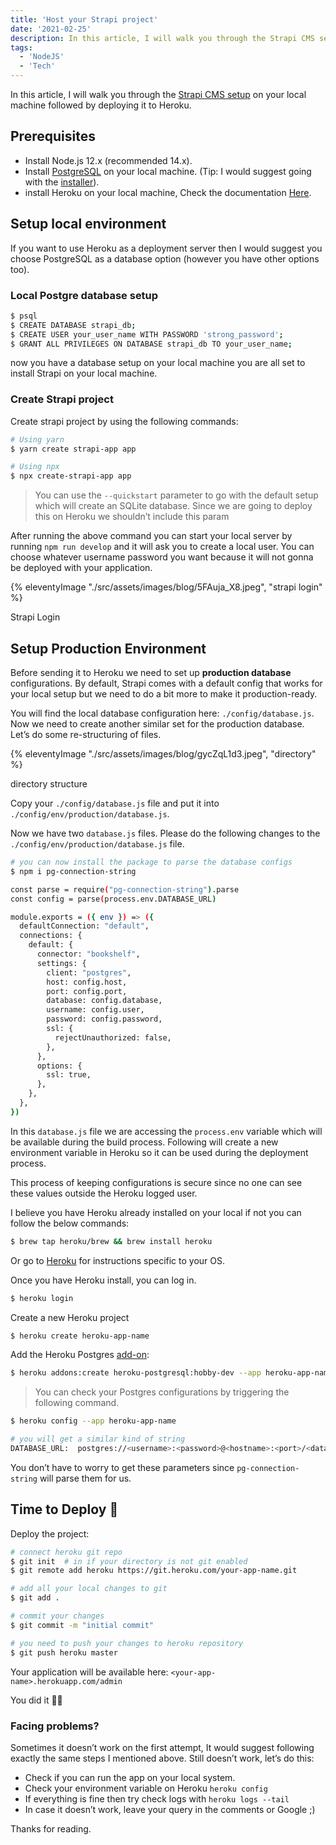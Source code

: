 ```yaml
---
title: 'Host your Strapi project'
date: '2021-02-25'
description: In this article, I will walk you through the Strapi CMS setup on your local machine followed by deploying it to Heroku.
tags:
  - 'NodeJS'
  - 'Tech'
---
```


In this article, I will walk you through the [Strapi CMS setup](https://learnwithgurpreet.com/my-first-strapi-project-experience/) on your local machine followed by deploying it to Heroku.

## Prerequisites

- Install Node.js 12.x (recommended 14.x).
- Install [PostgreSQL](https://www.postgresql.org/) on your local machine. (Tip: I would suggest going with the [installer](https://www.postgresql.org/download/)).
- install Heroku on your local machine, Check the documentation [Here](https://devcenter.heroku.com/articles/heroku-cli).

## Setup local environment

If you want to use Heroku as a deployment server then I would suggest you choose PostgreSQL as a database option (however you have other options too).

### Local Postgre database setup

```bash
$ psql
$ CREATE DATABASE strapi_db;
$ CREATE USER your_user_name WITH PASSWORD 'strong_password';
$ GRANT ALL PRIVILEGES ON DATABASE strapi_db TO your_user_name;
```

now you have a database setup on your local machine you are all set to install Strapi on your local machine.

### Create Strapi project

Create strapi project by using the following commands:

```bash
# Using yarn
$ yarn create strapi-app app

# Using npx
$ npx create-strapi-app app
```

> You can use the `--quickstart` parameter to go with the default setup which will create an SQLite database. Since we are going to deploy this on Heroku we shouldn’t include this param

After running the above command you can start your local server by running `npm run develop` and it will ask you to create a local user. You can choose whatever username password you want because it will not gonna be deployed with your application.

{% eleventyImage "./src/assets/images/blog/5FAuja_X8.jpeg", "strapi login" %}

Strapi Login

## Setup Production Environment

Before sending it to Heroku we need to set up **production database** configurations. By default, Strapi comes with a default config that works for your local setup but we need to do a bit more to make it production-ready.

You will find the local database configuration here: `./config/database.js`. Now we need to create another similar set for the production database. Let’s do some re-structuring of files.

{% eleventyImage "./src/assets/images/blog/gycZqL1d3.jpeg", "directory" %}

directory structure

Copy your `./config/database.js` file and put it into `./config/env/production/database.js`.

Now we have two `database.js` files. Please do the following changes to the `./config/env/production/database.js` file.

```bash
# you can now install the package to parse the database configs
$ npm i pg-connection-string
```

```bash
const parse = require("pg-connection-string").parse
const config = parse(process.env.DATABASE_URL)

module.exports = ({ env }) => ({
  defaultConnection: "default",
  connections: {
    default: {
      connector: "bookshelf",
      settings: {
        client: "postgres",
        host: config.host,
        port: config.port,
        database: config.database,
        username: config.user,
        password: config.password,
        ssl: {
          rejectUnauthorized: false,
        },
      },
      options: {
        ssl: true,
      },
    },
  },
})
```

In this `database.js` file we are accessing the `process.env` variable which will be available during the build process. Following will create a new environment variable in Heroku so it can be used during the deployment process.

This process of keeping configurations is secure since no one can see these values outside the Heroku logged user.

I believe you have Heroku already installed on your local if not you can follow the below commands:

```bash
$ brew tap heroku/brew && brew install heroku
```

Or go to [Heroku](https://devcenter.heroku.com/articles/heroku-cli#download-and-install) for instructions specific to your OS.

Once you have Heroku install, you can log in.

```bash
$ heroku login
```

Create a new Heroku project

```bash
$ heroku create heroku-app-name
```

Add the Heroku Postgres [add-on](https://elements.heroku.com/addons/heroku-postgresql):

```bash
$ heroku addons:create heroku-postgresql:hobby-dev --app heroku-app-name
```

> You can check your Postgres configurations by triggering the following command.

```bash
$ heroku config --app heroku-app-name

# you will get a similar kind of string
DATABASE_URL:  postgres://<username>:<password>@<hostname>:<port>/<database_name>
```

You don’t have to worry to get these parameters since `pg-connection-string` will parse them for us.

## Time to Deploy 🤞

Deploy the project:

```bash
# connect heroku git repo
$ git init  # in if your directory is not git enabled
$ git remote add heroku https://git.heroku.com/your-app-name.git

# add all your local changes to git
$ git add .

# commit your changes
$ git commit -m "initial commit"

# you need to push your changes to heroku repository
$ git push heroku master
```

Your application will be available here: `<your-app-name>.herokuapp.com/admin`

You did it 👏🏻

### Facing problems?

Sometimes it doesn’t work on the first attempt, It would suggest following exactly the same steps I mentioned above. Still doesn’t work, let’s do this:

- Check if you can run the app on your local system.
- Check your environment variable on Heroku `heroku config`
- If everything is fine then try check logs with `heroku logs --tail`
- In case it doesn’t work, leave your query in the comments or Google ;)

Thanks for reading.
